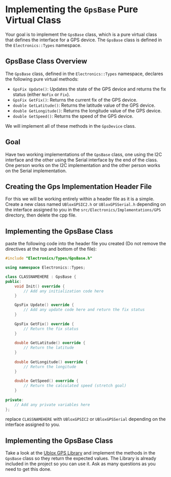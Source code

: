 ﻿# Implementing the `GpsBase` Pure Virtual Class

Your goal is to implement the `GpsBase` class, which is a pure
virtual class that defines the interface for a GPS device. 
The `GpsBase` class is defined in the `Electronics::Types` namespace.

## GpsBase Class Overview

The `GpsBase` class, defined in the `Electronics::Types` namespace, declares the following pure virtual methods:

- `GpsFix Update()`: Updates the state of the GPS device and returns the fix status (either `NoFix` or `Fix`).
- `GpsFix GetFix()`: Returns the current fix of the GPS device.
- `double GetLatitude()`: Returns the latitude value of the GPS device.
- `double GetLongitude()`: Returns the longitude value of the GPS device.
- `double GetSpeed()`: Returns the speed of the GPS device.

We will implement all of these methods in the `GpsDevice` class.

## Goal

Have two working implementations of the `GpsBase` class,
one using the I2C interface and the other using the Serial interface by the end
of the class. One person works on the I2C implementation and the other person works
on the Serial implementation.

## Creating the Gps Implementation Header File

For this we will be working entirely within a header file as it is a simple.
Create a new class named `UBloxGPSIC2.h` or `UBloxGPSSerial.h` depending on the
interface assigned to you in the `src/Electronics/Implementations/GPS` directory,
then delete the cpp file.

## Implementing the GpsBase Class
paste the following code into the header file you created 
(Do not remove the directives at the top and bottom of the file):

```cpp
#include "Electronics/Types/GpsBase.h"

using namespace Electronics::Types;

class CLASSNAMEHERE : GpsBase {
public:
    void Init() override {
        // Add any initialization code here
    }

    GpsFix Update() override {
        // Add any update code here and return the fix status
    }
    
    GpsFix GetFix() override {
        // Return the fix status
    }
    
    double GetLatitude() override {
        // Return the latitude
    }
    
    double GetLongitude() override {
        // Return the longitude
    }
    
    double GetSpeed() override {
        // Return the calculated speed (stretch goal)
    }
    
private:
    // Add any private variables here
};
```

replace `CLASSNAMEHERE` with `UBloxGPSIC2` or `UBloxGPSSerial` depending on the interface assigned to you.

## Implementing the GpsBase Class
Take a look at the [Ublox GPS Library](https://github.com/sparkfun/SparkFun_u-blox_GNSS_Arduino_Library)
and implement the methods in the `GpsBase` class so they return the 
expected values. The Library is already included in the 
project so you can use it. Ask as many questions as you need to get this done.


